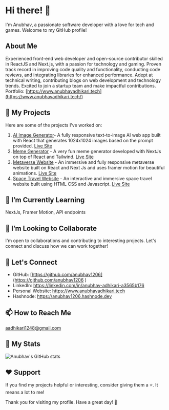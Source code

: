 # Hi there! 👋

I'm Anubhav, a passionate software developer with a love for tech and games. Welcome to my GitHub profile!

## About Me

Experienced front-end web developer and open-source contributor skilled in ReactJS and Next.js, with a passion for technology and gaming. Proven track record in improving code quality and functionality, conducting code reviews, and integrating libraries for enhanced performance. Adept at technical writing, contributing blogs on web development and technology trends. Excited to join a startup team and make impactful contributions. Portfolio: [https://www.anubhavadhikari.tech](https://www.anubhavadhikari.tech/)

## 🔭 My Projects

Here are some of the projects I've worked on:

1. [AI Image Generator](https://github.com/anubhav1206/AI-image-generator)- A fully responsive text-to-image AI web app built with React that generates 1024x1024 images based on the prompt provided.
   [Live Site](https://anubhav-ai-image-generator.netlify.app/)
2. [Meme Generator](https://github.com/anubhav1206/meme-generator) - A very fun meme generator developed with NextJs on top of React and Tailwind. [Live Site](https://anubhav-meme-generator.vercel.app/)
3. [Metaverse Website](https://github.com/anubhav1206/metaverse-website) - An immersive and fully responsive metaverse website built on React and Next Js and uses framer motion for beautiful animations. [Live Site](https://anubhav-metaverse.netlify.app/)
4. [Space Travel Website](https://github.com/anubhav1206/the-space-travel-website) - An interactive and immersive space travel website built using HTML CSS and Javascript. [Live Site](https://anubhav-space-travel-website.netlify.app/)

## 🌱 I’m Currently Learning

NextJs, Framer Motion, API endpoints

## 👯 I’m Looking to Collaborate

I'm open to collaborations and contributing to interesting projects. Let's connect and discuss how we can work together!

## 💬 Let's Connect

- GitHub: [https://github.com/anubhav1206](https://github.com/anubhav1206  )
- LinkedIn: [https://linkedin.com/in/anubhav-adhikari-a3565b176  ](https://linkedin.com/in/anubhav-adhikari-a3565b176  )
- Personal Website: [https://www.anubhavadhikari.tech  ](https://www.anubhavadhikari.tech  )
- Hashnode: [https://anubhav1206.hashnode.dev  ](https://anubhav1206.hashnode.dev  )

## 📫 How to Reach Me

aadhikari1248@gmail.com  

## 🚀 My Stats

![Anubhav's GitHub stats](https://github-readme-stats.vercel.app/api?username=anubhav1206)

## ❤️ Support

If you find my projects helpful or interesting, consider giving them a ⭐️. It means a lot to me!

Thank you for visiting my profile. Have a great day! 🌟
